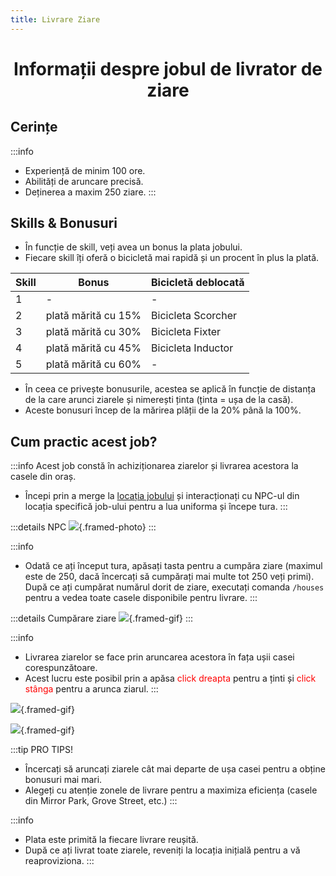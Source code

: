 ```yaml
---
title: Livrare Ziare
---
```


<script setup> 
    import KeyIcon from '../.vitepress/components/KeyIcon.vue'
</script>

# <span class="title-font"><center>Informații despre jobul de livrator de ziare</center></span>

## <span class="header-font">Cerințe</span>
:::info
- Experiență de minim 100 ore.
- Abilități de aruncare precisă.
- Deținerea a maxim 250 ziare.
:::

## <span class="header-font">Skills & Bonusuri</span>

- În funcție de skill, veți avea un bonus la plata jobului.
- Fiecare skill îți oferă o bicicletă mai rapidă și un procent în plus la plată.

| Skill                | Bonus                                     | Bicicletă deblocată
| -------------------  | -------------------                       | -------------------
| 1                    | -                                         | -
| 2                    | plată mărită cu 15%                       | Bicicleta Scorcher
| 3                    | plată mărită cu 30%                       | Bicicleta Fixter
| 4                    | plată mărită cu 45%                       | Bicicleta Inductor
| 5                    | plată mărită cu 60%                       | -

- În ceea ce privește bonusurile, acestea se aplică în funcție de distanța de la care arunci ziarele și nimerești ținta (ținta = ușa de la casă).
- Aceste bonusuri încep de la mărirea plății de la 20% până la 100%.

## <span class="header-font">Cum practic acest job?</span>

:::info
Acest job constă în achiziționarea ziarelor și livrarea acestora la casele din oraș.

- Începi prin a merge la [locația jobului](locatii) și interacționați cu NPC-ul din locația specifică job-ului pentru a lua uniforma și începe tura.
:::

:::details NPC
![](https://i.imgur.com/7RLhmOn.png){.framed-photo}
:::

:::info
- Odată ce ați început tura, apăsați tasta <KeyIcon keyType="g"/> pentru a cumpăra ziare (maximul este de 250, dacă încercați să cumpărați mai multe tot 250 veți primi). După ce ați cumpărat numărul dorit de ziare, executați comanda ``/houses`` pentru a vedea toate casele disponibile pentru livrare.
:::

:::details Cumpărare ziare
![](https://i.imgur.com/IrbDHpV.gif){.framed-gif}
:::

:::info
- Livrarea ziarelor se face prin aruncarea acestora în fața ușii casei corespunzătoare.
- Acest lucru este posibil prin a apăsa <span style="color:red">click dreapta</span> pentru a ținti și <span style="color:red">click stânga</span> pentru a arunca ziarul.
:::

![](https://i.imgur.com/gRC6gTJ.gif){.framed-gif}

![](https://i.imgur.com/lhiJdX5.gif){.framed-gif}

:::tip PRO TIPS!
- Încercați să aruncați ziarele cât mai departe de ușa casei pentru a obține bonusuri mai mari.
- Alegeți cu atenție zonele de livrare pentru a maximiza eficiența (casele din Mirror Park, Grove Street, etc.)
:::

:::info
- Plata este primită la fiecare livrare reușită.
- După ce ați livrat toate ziarele, reveniți la locația inițială pentru a vă reaproviziona.
:::